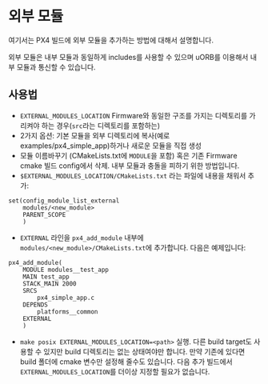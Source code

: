 # 외부 모듈

여기서는 PX4 빌드에 외부 모듈을 추가하는 방법에 대해서 설명합니다.

외부 모듈은 내부 모듈과 동일하게 includes를 사용할 수 있으며 uORB를 이용해서 내부 모듈과 통신할 수 있습니다.

## 사용법

- `EXTERNAL_MODULES_LOCATION` Firmware와 동일한 구조를 가지는 디렉토리를 가리켜야 하는 경우(`src`라는 디렉토리를 포함하는)
- 2가지 옵션: 기본 모듈을 외부 디렉토리에 복사(예로 examples/px4_simple_app)하거나 새로운 모듈을 직접 생성
- 모듈 이름바꾸기 (CMakeLists.txt에 `MODULE`을 포함) 혹은 기존 Firmware cmake 빌드 config에서 삭제. 내부 모듈과 충돌을 피하기 위한 방법입니다.
- `$EXTERNAL_MODULES_LOCATION/CMakeLists.txt` 라는 파일에 내용을 채워서 추가:

```
set(config_module_list_external
    modules/<new_module>
    PARENT_SCOPE
    )
```
- `EXTERNAL` 라인을 `px4_add_module` 내부에 `modules/<new_module>/CMakeLists.txt`에 추가합니다. 다음은 예제입니다:

```
px4_add_module(
	MODULE modules__test_app
	MAIN test_app
	STACK_MAIN 2000
	SRCS
		px4_simple_app.c
	DEPENDS
		platforms__common
	EXTERNAL
	)

```
- `make posix EXTERNAL_MODULES_LOCATION=<path>` 실행. 다른 build target도 사용할 수 있지만 build 디렉토리는 없는 상태여야만 합니다. 만약 기존에 있다면 build 폴더에 cmake 변수만 설정해 줄수도 있습니다.
  다음 추가 빌드에서 `EXTERNAL_MODULES_LOCATION`를 더이상 지정할 필요가 없습니다.
